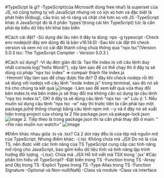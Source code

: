 #TypeScipt là gì?
  -TypeScript(của Microsoft dùng free nha!) là superset của JS, nó cũng tương tự với JavaScipt nhưng nó có xịn xò hơn và đặc biệt là phát hiện lỗi(bug), cấu trúc sẽ rõ ràng và chặt chẽ hơn so với JS
  -TypeScript khác ở JavaScript đó là ở phần 'types'(trong cái tên TypeScript) tức là cần phải ép kiểu dữ liệu khi khai báo biến

#Cách cài đặt? 
  -Sử dụng dài lâu nên ở đây ta dùng: npx -g typescipt 
  -Check env nodejs(ở đây em dùng đó là bản v16.14.0)
  -Sau khi cài đặt thì check version và xem nó có cài đặt thành công chưa thông qua "npx tsc"(Version 5.0.3 tsc: The TypeScript Compiler - Version 5.0.3  )

#Cách sử dụng?
  -Ví dụ đơn giản đó là: Tạo file index.ts với câu lệnh duy nhất console.log("hello Word!"), vậy làm sao để có thể chạy thì ở đây ta sẽ dùng cú pháp "npx tsc index" => compair thành file index.js  
  -Hmmm! Vậy làm sao để chạy được file đó? Ở đây khi check nodejs rồi thì sẽ dùng với nodejs với câu lệnh "node index.js" trong terminal, sau đó nó sẽ trả cho chúng ta kết quả
  ![image](https://user-images.githubusercontent.com/74409780/230871474-74b07e47-3f17-41c7-9a72-ceff1f4afc8e.png)
  -Làm sao để xem kết quả vừa thay đổi bên index.ts mà bên index.js sẽ thay đổi mà không cần sử dụng lại câu lênh "npx tsc index.ts", OK! ở đây ta sẽ dùng câu lệnh "npx tsc -w"
          Lưu ý: 
          1. Nếu muốn sử dụng câu lệnh "npx tsc -w" này thì trước tiên ta cần phải tạo một package.js(hệ thống chung) bằng câu lệnh npm init --y và ở đây nó sẽ xuất hiện trong project của chúng ta 2 file package.json và pakage-lock.json
                  ![image](https://user-images.githubusercontent.com/74409780/230872317-fe34fbc3-12c4-4fce-8e4c-8dc24fefde4b.png)
          2. Tiếp theo là trong package.json thì ta cần phải thay đổi ở main: "<file nào muốn run watch>"
                  ![image](https://user-images.githubusercontent.com/74409780/230872600-66f71860-2d61-47e9-92d2-91d3a1194cda.png)

#Điểm khác nhau giữa .ts và .tsx?
    Cả 2 dot này đểu là của tệp mã nguồn mở của TypeScript.
    Nhưng điểm khác:
          -(.ts):
              Không chứa mã .JSX
              Do nó là của TS, nên được viết các tính năng của TS
              TypeScript cung cấp các tính năng mở rộng cho JavaScript, bao gồm kiểu dữ liệu tĩnh và tính năng lập trình hướng đối tượng.
           -(.tsx):
              Chứa mã .JSX
              Hỗ trỡ viết mã TSX trong '.jsx'
#Các phần tìm hiểu về TypeScript?
      -Đặt biến trong TS
      -Function trong TS
      -Array and Obj trong TS
      -Explict Types trong TS
      -Type Alias trong TS
      -Function Signature
      -Optional và Non-null(NaN)
      -Class và module
      -Class và interface
              
